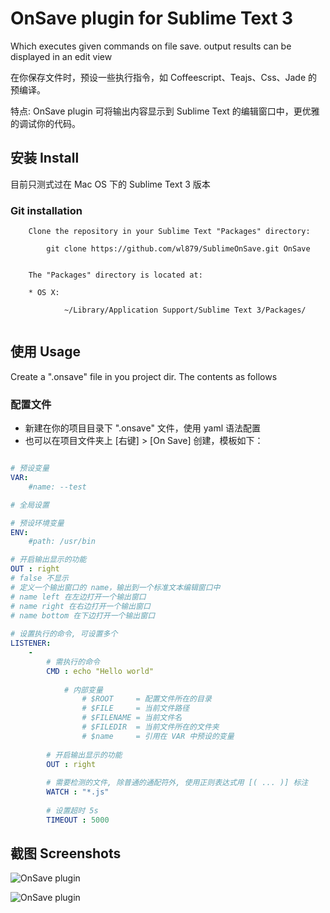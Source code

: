 # OnSave plugin for Sublime Text 3

Which executes given commands on file save. output results can be displayed in an edit view



在你保存文件时，预设一些执行指令，如 Coffeescript、Teajs、Css、Jade 的预编译。

特点:
    OnSave plugin 可将输出内容显示到 Sublime Text 的编辑窗口中，更优雅的调试你的代码。


## 安装 Install

目前只测式过在 Mac OS 下的 Sublime Text 3 版本


### Git installation

```
    Clone the repository in your Sublime Text "Packages" directory:
    
        git clone https://github.com/wl879/SublimeOnSave.git OnSave
        
    
    The "Packages" directory is located at:
    
    * OS X:
    
            ~/Library/Application Support/Sublime Text 3/Packages/
    
```



## 使用 Usage



Create a ".onsave" file in you project dir.  The contents as follows



### 配置文件


* 新建在你的项目目录下 ".onsave" 文件，使用 yaml 语法配置
* 也可以在项目文件夹上 [右键] > [On Save] 创建，模板如下：


```yaml

# 预设变量
VAR:
    #name: --test

# 全局设置

# 预设环境变量
ENV:
    #path: /usr/bin

# 开启输出显示的功能
OUT : right
# false 不显示
# 定义一个输出窗口的 name，输出到一个标准文本编辑窗口中
# name left 在左边打开一个输出窗口
# name right 在右边打开一个输出窗口
# name bottom 在下边打开一个输出窗口
            
# 设置执行的命令, 可设置多个
LISTENER:
    -
        # 需执行的命令
        CMD : echo "Hello world"
            
            # 内部变量
                # $ROOT     = 配置文件所在的目录
                # $FILE     = 当前文件路径
                # $FILENAME = 当前文件名
                # $FILEDIR  = 当前文件所在的文件夹
                # $name     = 引用在 VAR 中预设的变量
                
        # 开启输出显示的功能
        OUT : right
        
        # 需要检测的文件, 除普通的通配符外, 使用正则表达式用 [( ... )] 标注
        WATCH : "*.js"
   
        # 设置超时 5s
        TIMEOUT : 5000
```



## 截图 Screenshots


![OnSave plugin](https://raw.githubusercontent.com/wl879/screenshots/master/pics/onsaveplugin.png)

![OnSave plugin](https://raw.githubusercontent.com/wl879/screenshots/master/pics/onsaveplugin.gif)